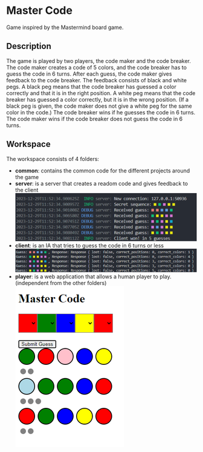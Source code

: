 # Master Code

Game inspired by the Mastermind board game.

## Description

The game is played by two players, the code maker and the code breaker. The code maker creates a code of 5 colors, and the code breaker has to guess the code in 6 turns. After each guess, the code maker gives feedback to the code breaker. The feedback consists of black and white pegs. A black peg means that the code breaker has guessed a color correctly and that it is in the right position. A white peg means that the code breaker has guessed a color correctly, but it is in the wrong position.
(If a black peg is given, the code maker does not give a white peg for the same color in the code.)
The code breaker wins if he guesses the code in 6 turns. The code maker wins if the code breaker does not guess the code in 6 turns.

## Workspace

The workspace consists of 4 folders:
- **common**: contains the common code for the different projects around the game
- **server**: is a server that creates a readom code and gives feedback to the client
![Alt text](assets/image.png)
- **client**: is an IA that tries to guess the code in 6 turns or less
![Alt text](assets/image-1.png)
- **player**: is a web application that allows a human player to play. (independent from the other folders)
![Alt text](assets/image-2.png)